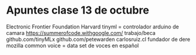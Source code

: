 # Apuntes clase 13 de octubre

Electronic Frontier Foundation
Harvard tinyml = controlador arduino de camara
https://summerofcode.withgoogle.com/ trabajo/beca
github.com/tinyMLx
github.com/petewarden
carlosruiz.cl fundador de dere
mozilla common voice = data set de voces en español


